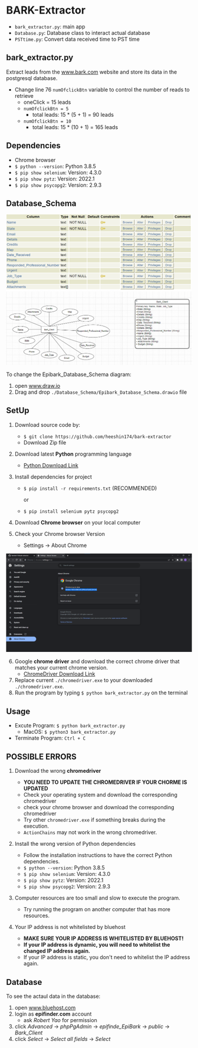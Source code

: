 # BARK-Extractor

- `bark_extractor.py`: main app
- `Database.py`: Database class to interact actual database
- `PSTtime.py`: Convert data received time to PST time

## bark_extractor.py

Extract leads from the www.bark.com website and store its data in the postgresql database.

- Change line 76 `numOfclickBtn` variable to control the number of reads to retrieve
  - oneClick = 15 leads
  - `numOfclickBtn = 5`
    - total leads: 15 \* (5 + 1) = 90 leads
  - `numOfclickBtn = 10`
    - total leads: 15 \* (10 + 1) = 165 leads

## Dependencies

- Chrome browser
- `$ python --version`: Python 3.8.5
- `$ pip show selenium`: Version: 4.3.0
- `$ pip show pytz`: Version: 2022.1
- `$ pip show psycopg2`: Version: 2.9.3

## Database_Schema

![Schema](./Database_Schema/schema.png)
![Schema_diagram](./Database_Schema/Schema_diagram.png)

To change the Epibark_Database_Schema diagram:

1. open www.draw.io
2. Drag and drop `./Database_Schema/Epibark_Database_Schema.drawio` file

## SetUp

1. Download source code by:
   - `$ git clone https://github.com/heeshin174/bark-extractor`
   - Download Zip file
2. Download latest **Python** programming language
   - [Python Download Link](https://www.python.org/downloads/)
3. Install dependencies for project

   - `$ pip install -r requirements.txt` (RECOMMENDED)

     or

   - `$ pip install selenium pytz psycopg2`

4. Download **Chrome browser** on your local computer
5. Check your Chrome browser Version
   - Settings -> About Chrome

![chromeVewrsion](./img/chromeVersion.png)

6. Google **chrome driver** and download the correct chrome driver that matches your current chrome version.
   - [ChromeDriver Download Link](https://chromedriver.chromium.org/downloads)
7. Replace current `./chromedriver.exe` to your downloaded `./chromedriver.exe`.
8. Run the program by typing `$ python bark_extractor.py` on the terminal

## Usage

- Excute Program: `$ python bark_extractor.py`
  - MacOS: `$ python3 bark_extractor.py`
- Terminate Program: `Ctrl + C`

## POSSIBLE ERRORS

1. Download the wrong **chromedriver**

   - **YOU NEED TO UPDATE THE CHROMEDRIVER IF YOUR CHORME IS UPDATED**
   - Check your operating system and download the corresponding chromedriver
   - check your chrome browser and download the corresponding chromedriver
   - Try other `chromedriver.exe` if something breaks during the execution.
   - `ActionChains` may not work in the wrong chromedriver.

2. Install the wrong version of Python dependencies

   - Follow the installation instructions to have the correct Python dependencies.
   - `$ python --version`: Python 3.8.5
   - `$ pip show selenium`: Version: 4.3.0
   - `$ pip show pytz`: Version: 2022.1
   - `$ pip show psycopg2`: Version: 2.9.3

3. Computer resources are too small and slow to execute the program.

   - Try running the program on another computer that has more resources.

4. Your IP address is not whitelisted by bluehost

   - **MAKE SURE YOUR IP ADDRESS IS WHITELISTED BY BLUEHOST!**
   - **If your IP address is dynamic, you will need to whitelist the changed IP address again.**
   - If your IP address is static, you don't need to whitelist the IP address again.

## Database

To see the actaul data in the database:

1. open www.bluehost.com
2. login as **epifinder.com** account
   - ask _Robert Yao_ for permission
3. click _Advanced_ -> _phpPgAdmin_ -> _epifinde_EpiBark_ -> _public_ -> _Bark_Client_
4. click _Select_ -> _Select all fields_ -> _Select_
